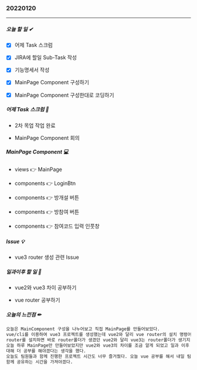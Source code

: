 ### 20220120

------

##### 오늘 할 일 ✔

- [x] 어제 Task 스크럼
- [x] JIRA에 할일 Sub-Task 작성
- [x] 기능명세서 작성
- [x] MainPage Component 구성하기
- [x] MainPage Component 구성한대로 코딩하기



##### 어제 Task 스크럼 💬

+ 2차 목업 작업 완료

+ MainPage Component 회의

  

##### MainPage Component 💻

+ views 👉 MainPage

+ components 👉 LoginBtn

+ components 👉 방개설 버튼

+ components 👉 방참여 버튼

+ components 👉 참여코드 입력 인풋창

  

##### Issue 💡

+ vue3 router 생성 관련 Issue

  

##### 일과이후 할 일 📁

+ vue2와 vue3 차이 공부하기

+ vue router 공부하기

  

##### 오늘의 느낀점 ✏

```tex
오늘은 MainComponent 구성을 나누어보고 직접 MainPage를 만들어보았다.
vue/cli를 이용하여 vue3 프로젝트를 생성했는데 vue2와 달리 vue router의 설치 명령어가 달랐고,
router를 설치하면 바로 router폴더가 생겼던 vue2와 달리 vue3는 router폴더가 생기지 않았다.
오늘 하루 MainPage만 만들어보았지만 vue2와 vue3의 차이를 조금 알게 되었고 일과 이후 vue에 
대해 더 공부를 해야겠다는 생각을 했다.
오늘도 팀원들과 함께 진행한 프로젝트 시간도 너무 즐거웠다. 오늘 vue 공부를 해서 내일 팀원들과
함께 공유하는 시간을 가져야겠다.
```


